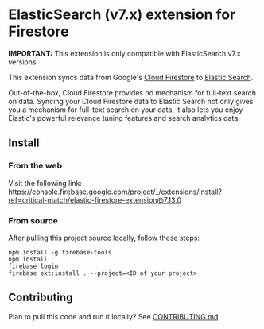 # ElasticSearch (v7.x) extension for Firestore

**IMPORTANT:** This extension is only compatible with ElasticSearch v7.x versions

This extension syncs data from Google's [Cloud Firestore](https://firebase.google.com/products/firestore) to [Elastic Search](https://www.elastic.co).

Out-of-the-box, Cloud Firestore provides no mechanism for full-text search on data. Syncing your Cloud Firestore data to Elastic Search not only gives you a mechanism for full-text search on your data, it also lets you enjoy Elastic's powerful relevance tuning features and search analytics data.

## Install

### From the web

Visit the following link: https://console.firebase.google.com/project/_/extensions/install?ref=critical-match/elastic-firestore-extension@7.13.0

### From source

After pulling this project source locally, follow these steps:

```shell
npm install -g firebase-tools
npm install
firebase login
firebase ext:install . --project=<ID of your project>
```

## Contributing

Plan to pull this code and run it locally? See [CONTRIBUTING.md](CONTRIBUTING.md).
